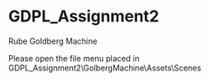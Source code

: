# GDPL_Assignment2
Rube Goldberg Machine 

Please open the file menu placed in GDPL_Assignment2\GolbergMachine\Assets\Scenes
